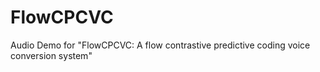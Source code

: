 # FlowCPCVC
Audio Demo for "FlowCPCVC: A flow contrastive predictive coding voice conversion system"
